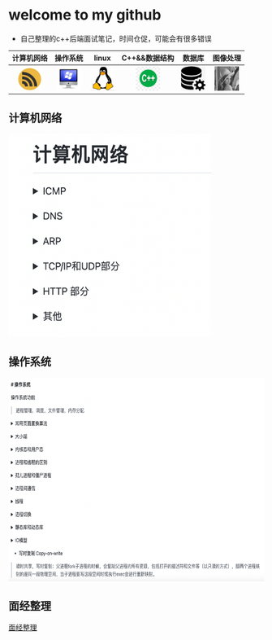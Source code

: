 # welcome to my github

* 自己整理的c++后端面试笔记，时间仓促，可能会有很多错误

|                          计算机网络                          |                           操作系统                           |                            linux                             |                        C++&&数据结构                         |                            数据库                            |                           图像处理                           |
| :----------------------------------------------------------: | :----------------------------------------------------------: | :----------------------------------------------------------: | :----------------------------------------------------------: | :----------------------------------------------------------: | :----------------------------------------------------------: |
| <a href="https://github.com/EricOo0/interview_prepare/blob/main/%E8%AE%A1%E7%AE%97%E6%9C%BA%E7%BD%91%E7%BB%9C.md"><img src="image/network.png" height="48" width="48" ></a> | <a href="https://github.com/EricOo0/interview_prepare/blob/main/%E6%93%8D%E4%BD%9C%E7%B3%BB%E7%BB%9F.md"><img src="image/os.png" height="48" width="48" ></a> | <a href="https://github.com/EricOo0/interview_prepare/blob/main/linux.md"><img src="image/linux.jpeg" height="48" width="48" ></a> | <a href="https://github.com/EricOo0/interview_prepare/blob/main/c%2B%2B%E4%B8%8E%E6%95%B0%E6%8D%AE%E7%BB%93%E6%9E%84.md"><img src="image/c++.jpeg" height="48" width="48" ></a> | <a href="https://github.com/EricOo0/interview_prepare/blob/main/sql.md"><img src="image/db.jpeg" height="48" width="48" ></a> | <a href="https://github.com/EricOo0/interview_prepare/blob/main/%E5%9B%BE%E5%83%8F%E5%A4%84%E7%90%86.md"><img src="image/lena.gif" height="48" width="48" ></a> |

 

## 计算机网络

<img src="image/computer_network.png" height="400" width="400" >

## 操作系统
<img src="image/operation_system.png" height="400" width="600" >

## 面经整理
[面经整理](https://github.com/EricOo0/interview_prepare/blob/main/%E9%9D%A2%E7%BB%8F%E6%95%B4%E7%90%86.md)

